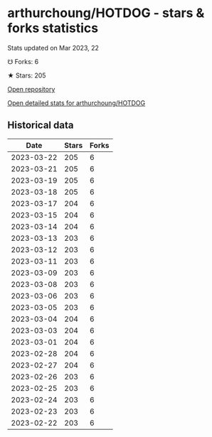 # arthurchoung/HOTDOG - stars & forks statistics

Stats updated on Mar 2023, 22

☋ Forks: 6

★ Stars: 205

[Open repository](https://github.com/arthurchoung/HOTDOG)

[Open detailed stats for arthurchoung/HOTDOG](https://reviewgithub.com/rep/arthurchoung/HOTDOG)

## Historical data
| Date | Stars | Forks |
|------|-------|-------|
| 2023-03-22 | 205 | 6 | 
| 2023-03-21 | 205 | 6 | 
| 2023-03-19 | 205 | 6 | 
| 2023-03-18 | 205 | 6 | 
| 2023-03-17 | 204 | 6 | 
| 2023-03-15 | 204 | 6 | 
| 2023-03-14 | 204 | 6 | 
| 2023-03-13 | 203 | 6 | 
| 2023-03-12 | 203 | 6 | 
| 2023-03-11 | 203 | 6 | 
| 2023-03-09 | 203 | 6 | 
| 2023-03-08 | 203 | 6 | 
| 2023-03-06 | 203 | 6 | 
| 2023-03-05 | 203 | 6 | 
| 2023-03-04 | 204 | 6 | 
| 2023-03-03 | 204 | 6 | 
| 2023-03-01 | 204 | 6 | 
| 2023-02-28 | 204 | 6 | 
| 2023-02-27 | 204 | 6 | 
| 2023-02-26 | 203 | 6 | 
| 2023-02-25 | 203 | 6 | 
| 2023-02-24 | 203 | 6 | 
| 2023-02-23 | 203 | 6 | 
| 2023-02-22 | 203 | 6 | 

